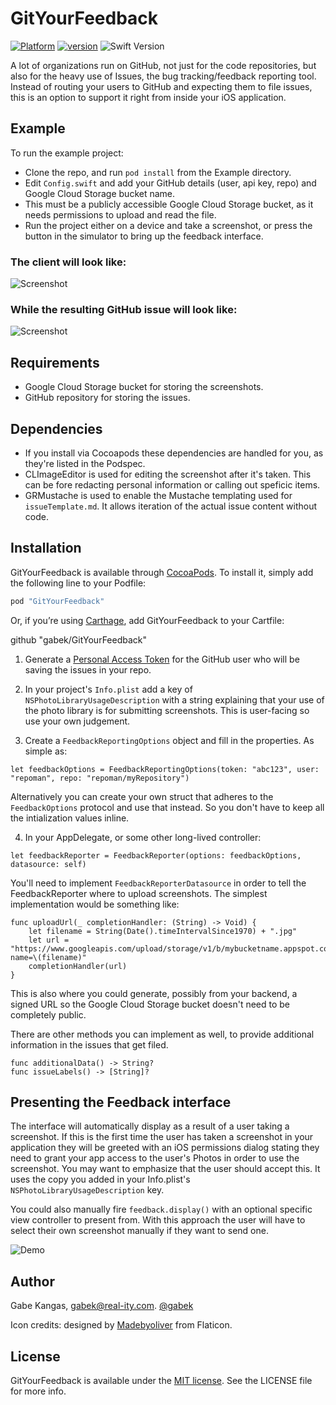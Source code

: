 # GitYourFeedback

[![Platform](https://img.shields.io/cocoapods/p/Typist.svg?style=flat)](https://github.com/gabek/GitYourFeedback)
[![version](https://img.shields.io/badge/version-0.1.1-brightgreen.svg)](https://github.com/gabek/GitYourFeedback)
![Swift Version](https://img.shields.io/badge/swift-4.2-orange.svg?style=flat)

A lot of organizations run on GitHub, not just for the code repositories, but also for the heavy use of Issues, the bug tracking/feedback reporting tool.  Instead of routing your users to GitHub and expecting them to file issues, this is an option to support it right from inside your iOS application.

## Example

To run the example project:

* Clone the repo, and run `pod install` from the Example directory.
* Edit `Config.swift` and add your GitHub details (user, api key, repo) and Google Cloud Storage bucket name.
* This must be a publicly accessible Google Cloud Storage bucket, as it needs permissions to upload and read the file.
* Run the project either on a device and take a screenshot, or press the button in the simulator to bring up the feedback interface.

### The client will look like: 

![Screenshot](./ClientScreenshot.png)

### While the resulting GitHub issue will look like:

![Screenshot](./GithubScreenshot.png)

## Requirements
* Google Cloud Storage bucket for storing the screenshots.
* GitHub repository for storing the issues.

## Dependencies
* If you install via Cocoapods these dependencies are handled for you, as they're listed in the Podspec.
* CLImageEditor is used for editing the screenshot after it's taken.  This can be fore redacting personal information
or calling out speficic items.
* GRMustache is used to enable the Mustache templating used for `issueTemplate.md`.  It allows iteration of the actual issue content
without code.

## Installation

GitYourFeedback is available through [CocoaPods](http://cocoapods.org). To install
it, simply add the following line to your Podfile:

```ruby
pod "GitYourFeedback"
```

Or, if you’re using [Carthage](https://github.com/Carthage/Carthage), add GitYourFeedback to your Cartfile:

github "gabek/GitYourFeedback"

1. Generate a [Personal Access Token](https://help.github.com/articles/creating-an-access-token-for-command-line-use/) for the GitHub user who will be saving the issues in your repo.

2. In your project's `Info.plist` add a key of `NSPhotoLibraryUsageDescription` with a string explaining that your use of the photo library is for submitting screenshots.  This is user-facing so use your own judgement.

3. Create a `FeedbackReportingOptions` object and fill in the properties.  As simple as:
```
let feedbackOptions = FeedbackReportingOptions(token: "abc123", user: "repoman", repo: "repoman/myRepository")
```
Alternatively you can create your own struct that adheres to the `FeedbackOptions` protocol and use that instead.  So you don't have to keep all the intialization values inline.

4. In your AppDelegate, or some other long-lived controller:


```
let feedbackReporter = FeedbackReporter(options: feedbackOptions, datasource: self)
```

You'll need to implement `FeedbackReporterDatasource` in order to tell the FeedbackReporter where to upload screenshots.  The simplest implementation would be something like:

```
func uploadUrl(_ completionHandler: (String) -> Void) {
    let filename = String(Date().timeIntervalSince1970) + ".jpg"
    let url = "https://www.googleapis.com/upload/storage/v1/b/mybucketname.appspot.com/o?name=\(filename)"
    completionHandler(url)
}
```
This is also where you could generate, possibly from your backend, a signed URL so the Google Cloud Storage bucket doesn't need to be completely public.


There are other methods you can implement as well, to provide additional information in the issues that get filed.

```
func additionalData() -> String?
func issueLabels() -> [String]?
```


## Presenting the Feedback interface

The interface will automatically display as a result of a user taking a screenshot.  If this is the first time the user has taken a screenshot in your application they will be greeted with an iOS permissions dialog stating they need to grant your app access to the user's Photos in order to use the screenshot.  You may want to emphasize that the user should accept this.  It uses the copy you added in your Info.plist's `NSPhotoLibraryUsageDescription` key.

You could also manually fire `feedback.display()` with an optional specific view controller to present from.  With this approach the user will have to select their own screenshot manually if they want to send one.

![Demo](./GitYourFeedbackDemo.gif)

## Author

Gabe Kangas, gabek@real-ity.com.  [@gabek](http://twitter.com/gabek)

Icon credits: designed by [Madebyoliver](http://www.flaticon.com/packs/essential-set-2) from Flaticon.

## License

GitYourFeedback is available under the [MIT license](https://github.com/gabek/GitYourFeedback/blob/master/LICENSE). See the LICENSE file for more info.
